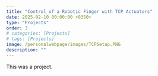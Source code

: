 ```yaml
---
title: "Control of a Robotic Finger with TCP Actuators"
date: 2025-02-10 00:00:00 +0350+
type: "Projects"
order: 3
# categories: [Projects]
# tags: [Projects]
image: /personalwebpage/images/TCPSetup.PNG
description: ""
---
```


This was a project.